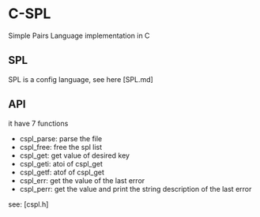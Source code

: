 # C-SPL

Simple Pairs Language implementation in C

## SPL

SPL is a config language, see here [SPL.md]

## API

it have 7 functions
- cspl\_parse: parse the file
- cspl\_free: free the spl list
- cspl\_get: get value of desired key
- cspl\_geti: atoi of cspl\_get
- cspl\_getf: atof of cspl\_get
- cspl\_err: get the value of the last error
- cspl\_perr: get the value and print the string description of the last error

see: [cspl.h]

